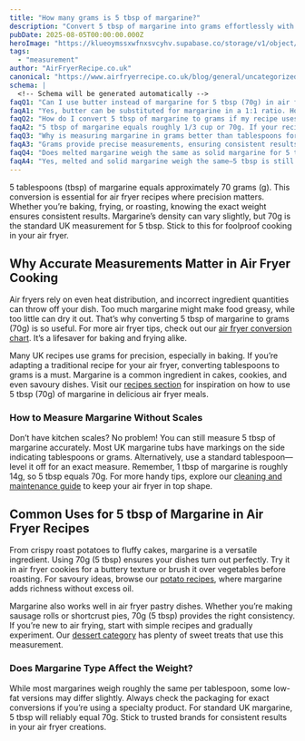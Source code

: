 ```yaml
---
title: "How many grams is 5 tbsp of margarine?"
description: "Convert 5 tbsp of margarine into grams effortlessly with our simple guide. Perfect for air fryer recipes and precise cooking!"
pubDate: 2025-08-05T00:00:00.000Z
heroImage: "https://klueoymssxwfnxsvcyhv.supabase.co/storage/v1/object/public/Shmucket/how-many-grams-is-5-tbsp-of-margarine.webp"
tags:
  - "measurement"
author: "AirFryerRecipe.co.uk"
canonical: "https://www.airfryerrecipe.co.uk/blog/general/uncategorized/how-many-grams-is-5-tbsp-of-margarine"
schema: |
  <!-- Schema will be generated automatically -->
faqQ1: "Can I use butter instead of margarine for 5 tbsp (70g) in air fryer recipes?"
faqA1: "Yes, butter can be substituted for margarine in a 1:1 ratio. However, butter has a slightly higher fat content, which may affect browning and texture. For best results, stick to unsalted butter unless the recipe specifies otherwise."
faqQ2: "How do I convert 5 tbsp of margarine to grams if my recipe uses cups?"
faqA2: "5 tbsp of margarine equals roughly 1/3 cup or 70g. If your recipe uses cups, measure it as a scant 1/3 cup for accuracy. For more conversions, refer to our <a href=https://www.airfryerrecipe.co.uk/air-fryer-conversion-chart>air fryer conversion chart</a>."
faqQ3: "Why is measuring margarine in grams better than tablespoons for air fryer cooking?"
faqA3: "Grams provide precise measurements, ensuring consistent results in air fryer recipes. Tablespoons can vary slightly depending on how the margarine is packed, while grams eliminate guesswork. This is especially important for baking and pastry dishes."
faqQ4: "Does melted margarine weigh the same as solid margarine for 5 tbsp (70g)?"
faqA4: "Yes, melted and solid margarine weigh the same—5 tbsp is still 70g. However, always measure margarine in its solid state for accuracy, as melting can make it harder to gauge volume correctly."
---
```

<p>5 tablespoons (tbsp) of margarine equals approximately 70 grams (g). This conversion is essential for air fryer recipes where precision matters. Whether you’re baking, frying, or roasting, knowing the exact weight ensures consistent results. Margarine’s density can vary slightly, but 70g is the standard UK measurement for 5 tbsp. Stick to this for foolproof cooking in your air fryer.</p>  

<h2>Why Accurate Measurements Matter in Air Fryer Cooking</h2>  
<p>Air fryers rely on even heat distribution, and incorrect ingredient quantities can throw off your dish. Too much margarine might make food greasy, while too little can dry it out. That’s why converting 5 tbsp of margarine to grams (70g) is so useful. For more air fryer tips, check out our <a href=https://www.airfryerrecipe.co.uk/air-fryer-conversion-chart>air fryer conversion chart</a>. It’s a lifesaver for baking and frying alike.</p>  

<p>Many UK recipes use grams for precision, especially in baking. If you’re adapting a traditional recipe for your air fryer, converting tablespoons to grams is a must. Margarine is a common ingredient in cakes, cookies, and even savoury dishes. Visit our <a href=https://www.airfryerrecipe.co.uk/recipes>recipes section</a> for inspiration on how to use 5 tbsp (70g) of margarine in delicious air fryer meals.</p>  

<h3>How to Measure Margarine Without Scales</h3>  
<p>Don’t have kitchen scales? No problem! You can still measure 5 tbsp of margarine accurately. Most UK margarine tubs have markings on the side indicating tablespoons or grams. Alternatively, use a standard tablespoon—level it off for an exact measure. Remember, 1 tbsp of margarine is roughly 14g, so 5 tbsp equals 70g. For more handy tips, explore our <a href=https://www.airfryerrecipe.co.uk/air-fryer-cleaner>cleaning and maintenance guide</a> to keep your air fryer in top shape.</p>  

<h2>Common Uses for 5 tbsp of Margarine in Air Fryer Recipes</h2>  
<p>From crispy roast potatoes to fluffy cakes, margarine is a versatile ingredient. Using 70g (5 tbsp) ensures your dishes turn out perfectly. Try it in air fryer cookies for a buttery texture or brush it over vegetables before roasting. For savoury ideas, browse our <a href=https://www.airfryerrecipe.co.uk/recipe-category/potatoes>potato recipes</a>, where margarine adds richness without excess oil.</p>  

<p>Margarine also works well in air fryer pastry dishes. Whether you’re making sausage rolls or shortcrust pies, 70g (5 tbsp) provides the right consistency. If you’re new to air frying, start with simple recipes and gradually experiment. Our <a href=https://www.airfryerrecipe.co.uk/recipe-category/dessert>dessert category</a> has plenty of sweet treats that use this measurement.</p>  

<h3>Does Margarine Type Affect the Weight?</h3>  
<p>While most margarines weigh roughly the same per tablespoon, some low-fat versions may differ slightly. Always check the packaging for exact conversions if you’re using a specialty product. For standard UK margarine, 5 tbsp will reliably equal 70g. Stick to trusted brands for consistent results in your air fryer creations.</p>
